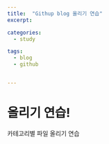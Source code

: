 ```yaml
---
title:  "Githup blog 올리기 연습"
excerpt: 

categories:
  - study

tags:
  - blog
  - github


---
```


# 올리기 연습!

카테고리별 파일 올리기 연습